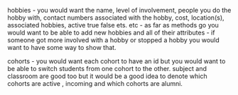 

hobbies - you would want the name, level of involvement, people you do the hobby with, contact numbers associated with the hobby, cost, location(s), associated hobbies,  active true false ets. etc - as far as methods go you would want to be able to add new hobbies and all of their attributes - if someone got more involved with a hobby or stopped a hobby you would want to have some way to show that. 

cohorts - you would want each cohort to have an id but you would want to be able to switch students from one cohort to the other. subject and classroom are good too but it would be a good idea to denote which cohorts are active , incoming and which cohorts are alumni. 